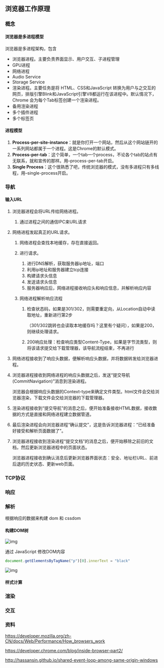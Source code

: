 ## 浏览器工作原理

### 概念

#### 浏览器是多进程模型

浏览器是多进程架构，包含

- 浏览器进程。主要负责界面显示、用户交互、子进程管理
- GPU进程
- 网络进程
- Audio Service
- Storage Service
- 渲染进程。主要任务是将 HTML、CSS和JavaScript 转换为用户与之交互的网页，排版引擎Blink和JavaScript引擎V8都运行在该进程中。默认情况下，Chrome 会为每个Tab标签创建一个渲染进程。
- 备用渲染进程
- 多个插件进程
- 多个标签页

#### 进程模型

1. **Process-per-site-instance**：就是你打开一个网站，然后从这个网站链开的一系列网站都属于一个进程。这是Chrome的默认模式。
2. **Process-per-tab**：这个简单，一个tab一个process，不论各个tab的站点有无联系，就和宣传的那样。用–process-per-tab开启。
3. **Single Process**：这个很熟悉了吧，传统浏览器的模式，没有多进程只有多线程，用–single-process开启。

### 导航

#### 输入URL

1. 浏览器进程会将URL传给网络进程。

   1. 通过进程之间的通信IPC来URL请求

2. 网络进程发起真正的URL请求。

   1. 网络进程会查找本地缓存，存在直接返回。

   2. 进行请求。

      1. 进行DNS解析，获取服务器ip地址，端口
      2. 利用ip地址和服务器建立tcp连接
      3. 构建请求头信息
      4. 发送请求头信息
      5. 服务器响应后，网络进程接收响应头和响应信息，并解析响应内容

   3. 网络进程解析响应流程

      1. 检查状态码，如果是301/302，则需要重定向，从Location自动中读取地址，重新进行第2步

         （301/302跳转也会读取本地缓存吗？这里有个疑问），如果是200，则继续处理请求。

      2. 200响应处理：检查响应类型Content-Type，如果是字节流类型，则将该请求提交给下载管理器，该导航流程结束，不再进行

3. 网络进程接收到了响应头数据，便解析响应头数据，并将数据转发给浏览器进程。

4. 浏览器进程接收到网络进程的响应头数据之后，发送“提交导航 (CommitNavigation)”消息到渲染进程。

   浏览器会根据响应头数据的Context-type来确定文件类型。html文件会交给浏览器渲染，下载文件会交给浏览器的下载管理器。

5. 渲染进程接收到“提交导航”的消息之后，便开始准备接收HTML数据，接收数据的方式是直接和网络进程建立数据管道。

6. 最后渲染进程会向浏览器进程“确认提交”，这是告诉浏览器进程：“已经准备好接受和解析页面数据了”。

7. 浏览器进程接收到渲染进程“提交文档”的消息之后，便开始移除之前旧的文档，然后更新浏览器进程中的页面状态。

   浏览器进程接收到确认消息后更新浏览器界面状态：安全、地址栏URL、前进后退的历史状态、更新web页面。

### TCP协议

### 响应

### 解析

根据响应的数据来构建 dom 和 cssdom

#### 构建DOM树

![img](https://static001.geekbang.org/resource/image/12/79/125849ec56a3ea98d4b476c66c754f79.png?wh=1142*555)

通过 JavaScript 修改DOM内容

```javascript
document.getElementsByTagName("p")[0].innerText = "black"
```

![img](https://static001.geekbang.org/resource/image/e7/74/e730aa1d73c1151c588e2f8c7e22c274.png?wh=1142*712)

#### 样式计算





### 渲染

### 交互





### 资料

https://developer.mozilla.org/zh-CN/docs/Web/Performance/How_browsers_work

https://developer.chrome.com/blog/inside-browser-part2/

http://hassansin.github.io/shared-event-loop-among-same-origin-windows
